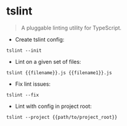 # tslint

> A pluggable linting utility for TypeScript.

- Create tslint config:

`tslint --init`

- Lint on a given set of files:

`tslint {{filename}}.js {{filename1}}.js`

- Fix lint issues:

`tslint --fix`

- Lint with config in project root:

`tslint --project {{path/to/project_root}}`
